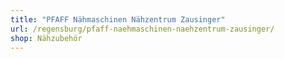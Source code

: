 ```yaml
---
title: "PFAFF Nähmaschinen Nähzentrum Zausinger"
url: /regensburg/pfaff-naehmaschinen-naehzentrum-zausinger/
shop: Nähzubehör
---
```

